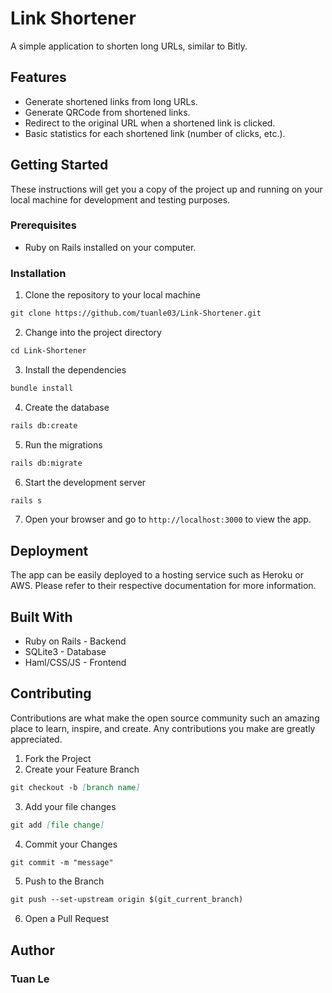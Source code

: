 # Link Shortener
A simple application to shorten long URLs, similar to Bitly.

## Features
- Generate shortened links from long URLs.
- Generate QRCode from shortened links.
- Redirect to the original URL when a shortened link is clicked.
- Basic statistics for each shortened link (number of clicks, etc.).

## Getting Started
These instructions will get you a copy of the project up and running on your local machine for development and testing purposes.

### Prerequisites
- Ruby on Rails installed on your computer.

### Installation
1. Clone the repository to your local machine
```md
git clone https://github.com/tuanle03/Link-Shortener.git
```
2. Change into the project directory
```md
cd Link-Shortener
```
3. Install the dependencies
```md
bundle install
```
4. Create the database
```md 
rails db:create
```
5. Run the migrations
```md
rails db:migrate
```
6. Start the development server 
```md
rails s
```
7. Open your browser and go to `http://localhost:3000` to view the app.
## Deployment
The app can be easily deployed to a hosting service such as Heroku or AWS. Please refer to their respective documentation for more information.

## Built With
- Ruby on Rails - Backend
- SQLite3 - Database
- Haml/CSS/JS - Frontend

## Contributing
Contributions are what make the open source community such an amazing place to learn, inspire, and create. Any contributions you make are greatly appreciated.

1. Fork the Project
2. Create your Feature Branch 
```md 
git checkout -b [branch name]
```
3. Add your file changes 
```md 
git add [file change]
```
4. Commit your Changes 
```md 
git commit -m "message"
```
5. Push to the Branch 
```md
git push --set-upstream origin $(git_current_branch)
```
6. Open a Pull Request

## Author
### Tuan Le
